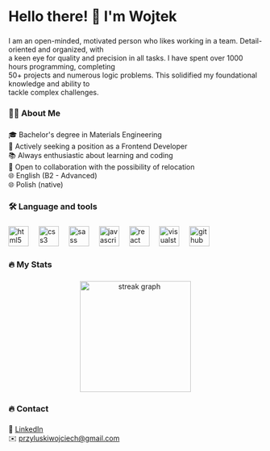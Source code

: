 <h1 align="left">Hello there! 👋 I'm Wojtek</h1>

###

<p align="left">I am an open-minded, motivated person who likes working in a team. Detail-oriented and organized, with<br>a keen eye for quality and precision in all tasks. I have spent over 1000 hours programming, completing<br>50+ projects and numerous logic problems. This solidified my foundational knowledge and ability to<br>tackle complex challenges.</p>

###

<h3 align="left">👩‍💻  About Me</h3>

###

<p align="left">🎓 Bachelor's degree in Materials Engineering<br>💼 Actively seeking a position as a Frontend Developer<br>📚 Always enthusiastic about learning and coding<br>🤝 Open to collaboration with the possibility of relocation<br>🌐 English (B2 - Advanced)<br>🌐 Polish (native)</p>

###

<h3 align="left">🛠 Language and tools</h3>

###

<div align="left">
  <img src="https://cdn.jsdelivr.net/gh/devicons/devicon/icons/html5/html5-original.svg" height="40" alt="html5 logo"  />
  <img width="12" />
  <img src="https://cdn.jsdelivr.net/gh/devicons/devicon/icons/css3/css3-original.svg" height="40" alt="css3 logo"  />
  <img width="12" />
  <img src="https://cdn.jsdelivr.net/gh/devicons/devicon/icons/sass/sass-original.svg" height="40" alt="sass logo"  />
  <img width="12" />
  <img src="https://cdn.jsdelivr.net/gh/devicons/devicon/icons/javascript/javascript-original.svg" height="40" alt="javascript logo"  />
  <img width="12" />
  <img src="https://cdn.jsdelivr.net/gh/devicons/devicon/icons/react/react-original.svg" height="40" alt="react logo"  />
  <img width="12" />
  <img src="https://cdn.jsdelivr.net/gh/devicons/devicon/icons/visualstudio/visualstudio-plain.svg" height="40" alt="visualstudio logo"  />
  <img width="12" />
  <img src="https://cdn.jsdelivr.net/gh/devicons/devicon/icons/github/github-original.svg" height="40" alt="github logo"  />
</div>

###

<h3 align="left">🔥   My Stats</h3>

###

<div align="center">
  <img src="https://streak-stats.demolab.com?user=przwojwwp&locale=en&mode=daily&theme=dark&hide_border=false&border_radius=5&order=3" height="220" alt="streak graph"  />
</div>

###

<h3 align="left">🔥   Contact</h3>

###

<p align="left">
  🔗 <a href="https://www.linkedin.com/in/wojciech-przy%C5%82uski-37001a263/">LinkedIn</a>
  <br />
  ✉️ <a href="mailto:przyluskiwojciech@gmail.com">przyluskiwojciech@gmail.com</a>
</p>

###
